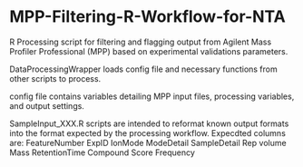 # MPP-Filtering-R-Workflow-for-NTA

R Processing script for filtering and flagging output from Agilent Mass Profiler Professional (MPP) based on experimental validations parameters.

DataProcessingWrapper loads config file and necessary functions from other scripts to process.

config file contains variables detailing MPP input files, processing variables, and output settings. 

SampleInput_XXX.R scripts are intended to reformat known output formats into the format expected by the processing workflow. Expecdted columns are:
FeatureNumber
ExpID
IonMode
ModeDetail
SampleDetail
Rep
volume
Mass
RetentionTime
Compound
Score
Frequency

